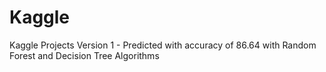 # Kaggle
Kaggle Projects
Version 1 - Predicted with accuracy of 86.64 with Random Forest and Decision Tree Algorithms